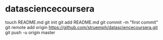 datasciencecoursera
===================
touch README.md
git init
git add README.md
git commit -m "first commit"
git remote add origin https://github.com/struemph/datasciencecoursera.git
git push -u origin master

